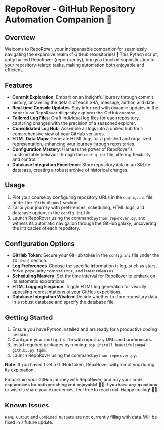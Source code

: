 # RepoRover - GitHub Repository Automation Companion 🚀

## Overview

Welcome to RepoRover, your indispensable companion for seamlessly navigating the expansive realm of GitHub repositories! 🌌 This Python script, aptly named RepoRover (reporover.py), brings a touch of sophistication to your repository-related tasks, making automation both enjoyable and efficient.

## Features

- **Commit Exploration**: Embark on an insightful journey through commit history, unraveling the details of each SHA, message, author, and date.
- **Real-time Console Updates**: Stay informed with dynamic updates in the console as RepoRover diligently explores the GitHub cosmos.
- **Tailored Log Files**: Craft individual log files for each repository, capturing changes with the precision of a seasoned explorer.
- **Consolidated Log Hub**: Assemble all logs into a unified hub for a comprehensive view of your GitHub ventures.
- **HTML Data Maps**: Generate HTML logs for a polished and organized representation, enhancing your journey through repositories.
- **Configuration Mastery**: Harness the power of RepoRover's customizable behavior through the `config.ini` file, offering flexibility and control.
- **Database Integration Excellence**: Store repository data in an SQLite database, creating a robust archive of historical changes.

## Usage

1. Plot your course by configuring repository URLs in the `config.ini` file under the `[GitHubRepos]` section.
2. Tailor your journey with preferences, scheduling, HTML logs, and database options in the `config.ini` file.
3. Launch RepoRover using the command: `python reporover.py`, and witness its automatic navigation through the GitHub galaxy, uncovering the intricacies of each repository.

## Configuration Options

- **GitHub Token**: Secure your GitHub token in the `config.ini` file under the `[GitHub]` section.
- **Log Preferences**: Choose the specific information to log, such as stars, forks, popularity comparisons, and latest releases.
- **Scheduling Mastery**: Set the time interval for RepoRover to embark on its automatic explorations.
- **HTML Logging Elegance**: Toggle HTML log generation for visually appealing representations of your GitHub expeditions.
- **Database Integration Wisdom**: Decide whether to store repository data in a robust database and specify the database file.

## Getting Started

1. Ensure you have Python installed and are ready for a productive coding session.
2. Configure your `config.ini` file with repository URLs and preferences.
3. Install required packages by running: `pip install beautifulsoup4 github3.py tqdm`.
4. Launch RepoRover using the command: `python reporover.py`.

**Note**: If you haven't set a GitHub token, RepoRover will prompt you during its exploration.

Embark on your GitHub journey with RepoRover, and may your code explorations be both enriching and enjoyable! 🌟🚀 If you have any questions or wish to share your experiences, feel free to reach out. Happy coding! 🌌✨

## Known Issues

`HTML Output` and `Combined Outputs` are not currently filling with data.  Will be fixed in a future update.
